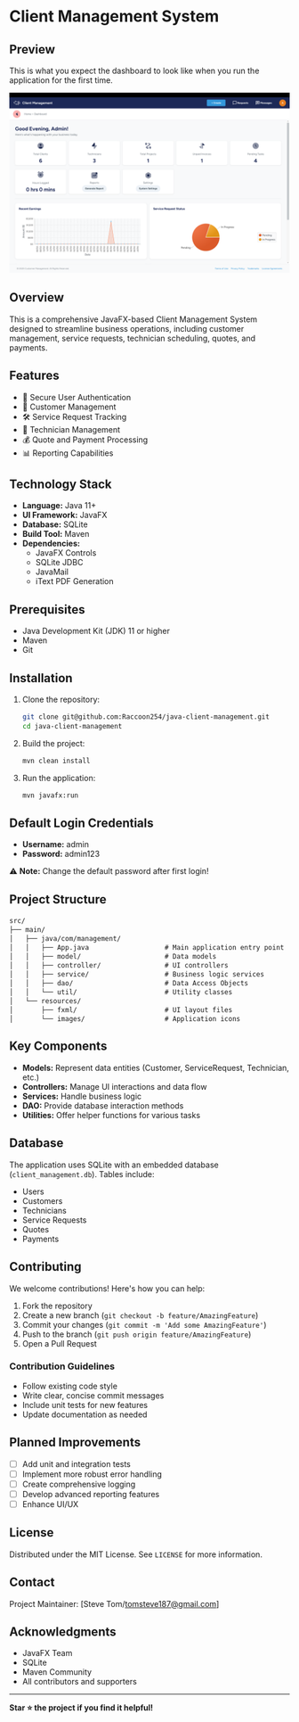 # Client Management System

## Preview
This is what you expect the dashboard to look like when you run the application for the first time.

![Screenshot 2025-04-07 at 22.01.50.png](images/Screenshot%202025-04-07%20at%2022.01.50.png)
## Overview

This is a comprehensive JavaFX-based Client Management System designed to streamline business operations, including customer management, service requests, technician scheduling, quotes, and payments.

## Features

- 🔐 Secure User Authentication
- 👥 Customer Management
- 🛠️ Service Request Tracking
- 👷 Technician Management
- 💰 Quote and Payment Processing
- 📊 Reporting Capabilities

## Technology Stack

- **Language:** Java 11+
- **UI Framework:** JavaFX
- **Database:** SQLite
- **Build Tool:** Maven
- **Dependencies:**
    - JavaFX Controls
    - SQLite JDBC
    - JavaMail
    - iText PDF Generation

## Prerequisites

- Java Development Kit (JDK) 11 or higher
- Maven
- Git

## Installation

1. Clone the repository:
   ```bash
   git clone git@github.com:Raccoon254/java-client-management.git
   cd java-client-management
   ```

2. Build the project:
   ```bash
   mvn clean install
   ```

3. Run the application:
   ```bash
   mvn javafx:run
   ```

## Default Login Credentials

- **Username:** admin
- **Password:** admin123

⚠️ **Note:** Change the default password after first login!

## Project Structure

```
src/
├── main/
│   ├── java/com/management/
│   │   ├── App.java                   # Main application entry point
│   │   ├── model/                     # Data models
│   │   ├── controller/                # UI controllers
│   │   ├── service/                   # Business logic services
│   │   ├── dao/                       # Data Access Objects
│   │   └── util/                      # Utility classes
│   └── resources/
│       ├── fxml/                      # UI layout files
│       └── images/                    # Application icons
```

## Key Components

- **Models:** Represent data entities (Customer, ServiceRequest, Technician, etc.)
- **Controllers:** Manage UI interactions and data flow
- **Services:** Handle business logic
- **DAO:** Provide database interaction methods
- **Utilities:** Offer helper functions for various tasks

## Database

The application uses SQLite with an embedded database (`client_management.db`). Tables include:
- Users
- Customers
- Technicians
- Service Requests
- Quotes
- Payments

## Contributing

We welcome contributions! Here's how you can help:

1. Fork the repository
2. Create a new branch (`git checkout -b feature/AmazingFeature`)
3. Commit your changes (`git commit -m 'Add some AmazingFeature'`)
4. Push to the branch (`git push origin feature/AmazingFeature`)
5. Open a Pull Request

### Contribution Guidelines

- Follow existing code style
- Write clear, concise commit messages
- Include unit tests for new features
- Update documentation as needed

## Planned Improvements

- [ ] Add unit and integration tests
- [ ] Implement more robust error handling
- [ ] Create comprehensive logging
- [ ] Develop advanced reporting features
- [ ] Enhance UI/UX

## License

Distributed under the MIT License. See `LICENSE` for more information.

## Contact

Project Maintainer: [Steve Tom/tomsteve187@gmail.com]

## Acknowledgments

- JavaFX Team
- SQLite
- Maven Community
- All contributors and supporters

---

**Star ⭐ the project if you find it helpful!**